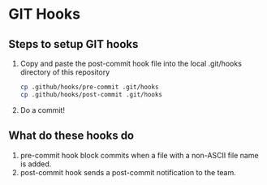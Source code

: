 # GIT Hooks

## Steps to setup GIT hooks

1. Copy and paste the post-commit hook file into the local .git/hooks directory of this repository
   ```sh
   cp .github/hooks/pre-commit .git/hooks
   cp .github/hooks/post-commit .git/hooks
   ```
2. Do a commit!

## What do these hooks do

1. pre-commit hook block commits when a file with a non-ASCII file name is added.
2. post-commit hook sends a post-commit notification to the team.
